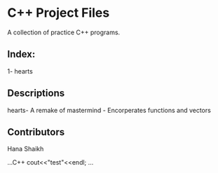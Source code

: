 # C++ Project Files
A collection of practice C++ programs. 

## Index: 
1- hearts

## Descriptions
hearts- A remake of mastermind
      - Encorperates functions and vectors

## Contributors 
Hana Shaikh

...C++
cout<<"test"<<endl;
...